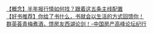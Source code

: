   
[【概念】半年报行情如何找？跟着这五条主线配置](http://www.dianyue.me/archives/054/am4n7nijqdv7ei52/)  
[【好书推荐】你给了书什么，书就会以生活的方式回馈你！](http://www.dianyue.me/archives/886/keveqnrgl0qhg3ux/)  
[群英荟青梅煮酒，馈房友西湖论剑！-中国房产高峰论坛纪行](http://www.dianyue.me/archives/119/65pbovegafg7cud7/)
